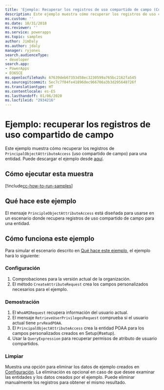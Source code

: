 ```yaml
---
title: 'Ejemplo: Recuperar los registros de uso compartido de campo (Common Data Service) | Microsoft Docs'
description: Este ejemplo muestra cómo recuperar los registros de uso compartido de campo para una entidad.
ms.custom: ''
ms.date: 10/31/2018
ms.reviewer: ''
ms.service: powerapps
ms.topic: samples
author: JimDaly
ms.author: jdaly
manager: ryjones
search.audienceType:
- developer
search.app:
- PowerApps
- D365CE
ms.openlocfilehash: 67639deb67353d58ec3230599a765bc2162fa545
ms.sourcegitcommit: 5ec7c7f04fe41896dec966706a3b3d295648726f
ms.translationtype: HT
ms.contentlocale: es-ES
ms.lasthandoff: 01/06/2020
ms.locfileid: "2934216"
---
```

# <a name="sample-retrieve-field-sharing-records"></a>Ejemplo: recuperar los registros de uso compartido de campo

<!-- https://docs.microsoft.com/dynamics365/customer-engagement/developer/sample-retrieve-field-sharing-records -->

Este ejemplo muestra cómo recuperar los registros de `PrincipalObjectAttributeAccess` (uso compartido de campo) para una entidad. Puede descargar el ejemplo desde [aquí](https://github.com/Microsoft/PowerApps-Samples/tree/master/cds/orgsvc/C%23/RetrieveFieldSharing).

## <a name="how-to-run-this-sample"></a>Cómo ejecutar esta muestra

[!include[cc-how-to-run-samples](../../includes/cc-how-to-run-samples.md)]

## <a name="what-this-sample-does"></a>Qué hace este ejemplo

El mensaje `PrincipleObjectAttributeAccess` está diseñada para usarse en un escenario donde recupera registros de uso compartido de campo para una entidad.

## <a name="how-this-sample-works"></a>Cómo funciona este ejemplo

Para simular el escenario descrito en [Qué hace este ejemplo](#what-this-sample-does), el ejemplo hará lo siguiente:

### <a name="setup"></a>Configuración

1. Comprobaciones para la versión actual de la organización.
2. El método `CreateAttributeRequest` crea los campos personalizados necesarios para el ejemplo.

### <a name="demonstrate"></a>Demostración

1. El `WhoAMIRequest` recupera información del usuario actual.
2. El mensaje `RetrieveUserPrivilegesRequest` comprueba si el usuario actual tiene `prvReadPOAA`.
3. El `PrincipalObjectAttributeAccess` crea la entidad POAA para los campos personalizados creados en Setup(#setup).
4. Usar la `QueryExpression` para recuperar permisos de atributo de usuario compartidos.

### <a name="clean-up"></a>Limpiar

Muestra una opción para eliminar los datos de ejemplo creados en [Configuración](#setup). La eliminación es opcional en caso de que desee examinar las entidades y los datos creados por el ejemplo. Puede eliminar manualmente los registros para obtener el mismo resultado.
